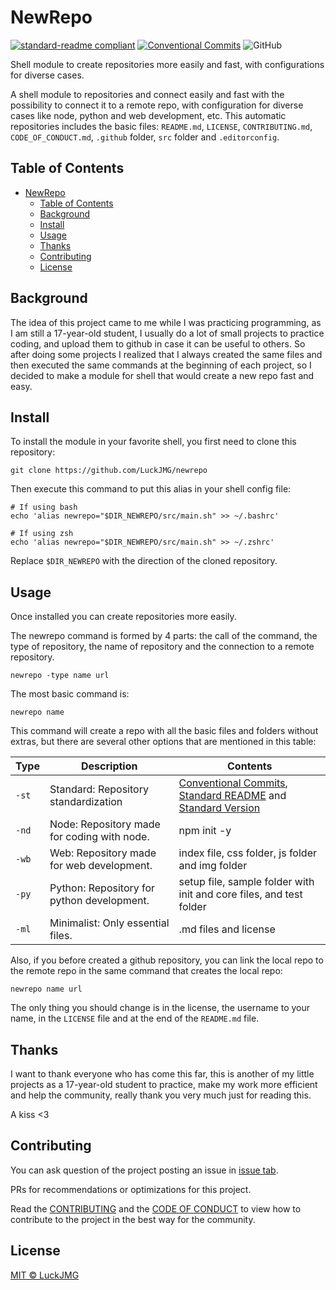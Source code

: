 # NewRepo

[![standard-readme compliant](https://img.shields.io/badge/readme%20style-standard-brightgreen.svg)](https://github.com/RichardLitt/standard-readme)
[![Conventional Commits](https://img.shields.io/badge/Conventional%20Commits-1.0.0-yellow.svg)](https://conventionalcommits.org)
![GitHub](https://img.shields.io/github/license/LuckJMG/Config-Files)

Shell module to create repositories more easily and fast, with configurations for diverse cases.

A shell module to repositories and connect easily and fast with the possibility to connect it to a remote repo, with configuration for diverse cases like node, python and web development, etc. This automatic repositories includes the basic files: `README.md`, `LICENSE`, `CONTRIBUTING.md`, `CODE_OF_CONDUCT.md`, `.github` folder, `src` folder and `.editorconfig`.

## Table of Contents

- [NewRepo](#newrepo)
  - [Table of Contents](#table-of-contents)
  - [Background](#background)
  - [Install](#install)
  - [Usage](#usage)
  - [Thanks](#thanks)
  - [Contributing](#contributing)
  - [License](#license)

## Background

The idea of this project came to me while I was practicing programming, as I am still a 17-year-old student, I usually do a lot of small projects to practice coding, and upload them to github in case it can be useful to others. So after doing some projects I realized that I always created the same files and then executed the same commands at the beginning of each project, so I decided to make a module for shell that would create a new repo fast and easy.

## Install

To install the module in your favorite shell, you first need to clone this repository:

``` shell
git clone https://github.com/LuckJMG/newrepo
```

Then execute this command to put this alias in your shell config file:

``` shell
# If using bash
echo 'alias newrepo="$DIR_NEWREPO/src/main.sh" >> ~/.bashrc'

# If using zsh
echo 'alias newrepo="$DIR_NEWREPO/src/main.sh" >> ~/.zshrc'
```

Replace `$DIR_NEWREPO` with the direction of the cloned repository.

## Usage

Once installed you can create repositories more easily.

The newrepo command is formed by 4  parts: the call of the command, the type of repository, the name of repository and the connection to a remote repository.

``` shell
newrepo -type name url
```

The most basic command is:

``` shell
newrepo name
```

This command will create a repo with all the basic files and folders without extras, but there are several other options that are mentioned in this table:

| Type | Description | Contents |
| ---- | ----------- | -------- |
| `-st` | Standard: Repository standardization | [Conventional Commits](https://www.conventionalcommits.org/en/v1.0.0/), [Standard README](https://github.com/RichardLitt/standard-readme) and [Standard Version](https://github.com/conventional-changelog/standard-version)  |
| `-nd` | Node: Repository made for coding with node. | npm init -y |
| `-wb`| Web: Repository made for web development. | index file, css folder, js folder and img folder |
| `-py` | Python: Repository for python development. | setup file, sample folder with init and core files, and test folder |
| `-ml` | Minimalist: Only essential files. | .md files and license |

Also, if you before created a github repository, you can link the local repo to the remote repo in the same command that creates the local repo:

``` shell
newrepo name url
```

The only thing you should change is in the license, the username to your name, in the `LICENSE` file and at the end of the `README.md` file.

## Thanks

I want to thank everyone who has come this far, this is another of my little projects as a 17-year-old student to practice, make my work more efficient and help the community, really thank you very much just for reading this.

A kiss <3

## Contributing

You can ask question of the project posting an issue in [issue tab](https://github.com/LuckJMG/newrepo/issues).

PRs for recommendations or optimizations for this project.

Read the [CONTRIBUTING](CONTRIBUTING.md) and the [CODE OF CONDUCT](CODE_OF_CONDUCT.md) to view how to contribute to the project in the best way for the community.

## License

[MIT © LuckJMG](LICENSE)
